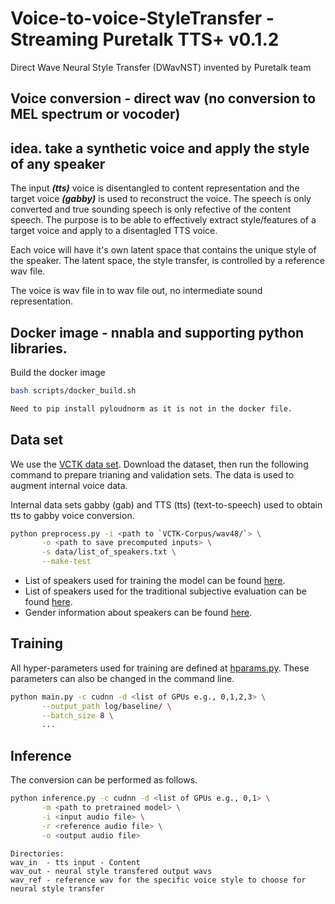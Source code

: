 # Voice-to-voice-StyleTransfer - Streaming Puretalk TTS+ v0.1.2


Direct Wave Neural Style Transfer (DWavNST) invented by Puretalk team



## Voice conversion - direct wav (no conversion to MEL spectrum or vocoder)
## idea. take a synthetic voice and apply the style of any speaker
The input ***(tts)*** voice is disentangled to content representation and the target voice ***(gabby)*** is used to reconstruct the voice.  The speech is only converted and true sounding speech is only refective of the content speech. The purpose is to be able to effectively extract style/features of a target voice and apply to a disentagled TTS voice.

Each voice will have it's own latent space that contains the unique style of the speaker.  The latent space, the style transfer, is controlled by a reference wav file.

The voice is wav file in to wav file out, no intermediate sound representation.


## Docker image - nnabla and supporting python libraries.
Build the docker image
```bash
bash scripts/docker_build.sh

Need to pip install pyloudnorm as it is not in the docker file.
```

## Data set
We use the [VCTK data set](https://datashare.ed.ac.uk/handle/10283/3443). Download the dataset, then run the following command to prepare trianing and validation sets.  The data is used to augment internal voice data.

Internal data sets gabby (gab) and TTS (tts) (text-to-speech) used to obtain tts to gabby voice conversion.

```bash
python preprocess.py -i <path to `VCTK-Corpus/wav48/`> \
       -o <path to save precomputed inputs> \
       -s data/list_of_speakers.txt \
       --make-test
```
- List of speakers used for training the model can be found [here](data/list_of_speakers.txt).
- List of speakers used for the traditional subjective evaluation can be found [here](data/list_of_sub.txt).
- Gender information about speakers can be found [here](data/speaker-info.txt).


## Training
All hyper-parameters used for training are defined at [hparams.py](hparams.py). These parameters can also be changed in the command line.
```bash
python main.py -c cudnn -d <list of GPUs e.g., 0,1,2,3> \
       --output_path log/baseline/ \
       --batch_size 8 \
       ...
```

## Inference
The conversion can be performed as follows.
```bash
python inference.py -c cudnn -d <list of GPUs e.g., 0,1> \
       -m <path to pretrained model> \
       -i <input audio file> \
       -r <reference audio file> \
       -o <output audio file>
```

```
Directories:
wav_in  - tts input - Content
wav_out - neural style transfered output wavs
wav_ref - reference wav for the specific voice style to choose for neural style transfer
```
